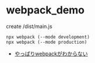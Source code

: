 # webpack_demo

create /dist/main.js
```
npx webpack (--mode development)
npx webpack (--mode production)
```

- [やっぱりwebpackがわからない](https://zenn.dev/antez/articles/58307946cf4f3e)